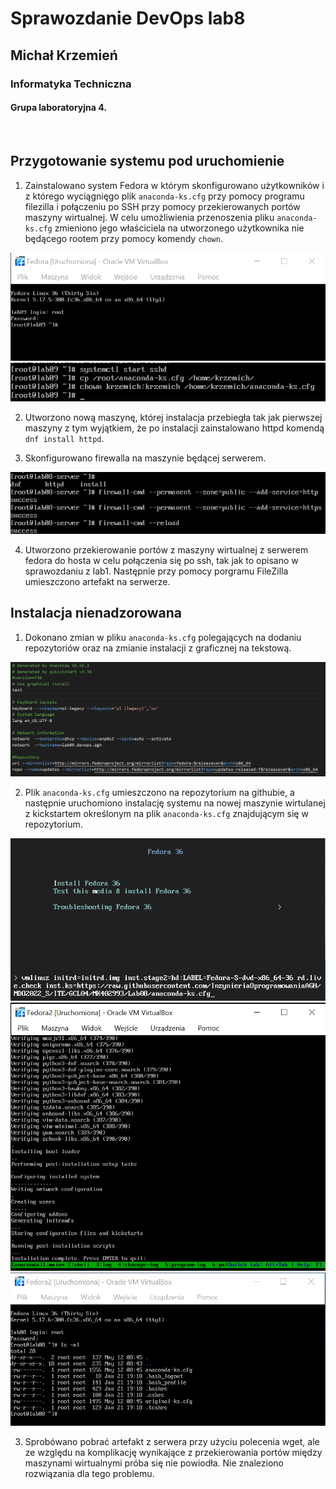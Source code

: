 # Sprawozdanie DevOps lab8
## Michał Krzemień
### Informatyka Techniczna 
#### Grupa laboratoryjna 4.

<br>

## Przygotowanie systemu pod uruchomienie

1. Zainstalowano system Fedora w którym skonfigurowano użytkowników i z którego wyciągnięgo plik `anaconda-ks.cfg` przy pomocy programu filezilla i połączeniu po SSH przy pomocy przekierowanych portów maszyny wirtualnej. W celu umożliwienia przenoszenia pliku `anaconda-ks.cfg` zmieniono jego właściciela na utworzonego użytkownika nie będącego rootem przy pomocy komendy `chown`.

![](images/fedora%20installed.png)
![](images/2.png)

2. Utworzono nową maszynę, której instalacja przebiegła tak jak pierwszej maszyny z tym wyjątkiem, że po instalacji zainstalowano httpd komendą `dnf install httpd`.

3. Skonfigurowano firewalla na maszynie będącej serwerem.

![](images/firewall.png)

4. Utworzono przekierowanie portów z maszyny wirtualnej z serwerem fedora do hosta w celu połączenia się po ssh, tak jak to opisano w sprawozdaniu z lab1. Następnie przy pomocy porgramu FileZilla umieszczono artefakt na serwerze.

## Instalacja nienadzorowana

1. Dokonano zmian w pliku `anaconda-ks.cfg` polegających na dodaniu repozytoriów oraz na zmianie instalacji z graficznej na tekstową.

![](images/3.png)

2. Plik `anaconda-ks.cfg` umieszczono na repozytorium na githubie, a następnie uruchomiono instalację systemu na nowej maszynie wirtulanej z kickstartem określonym na plik `anaconda-ks.cfg` znajdującym się w repozytorium.

![](images/5.png)
![](images/6.png)
![](images/7.png)

3. Sprobówano pobrać artefakt z serwera przy użyciu polecenia wget, ale ze względu na komplikację wynikające z przekierowania portów między maszynami wirtualnymi próba się nie powiodła. Nie znaleziono rozwiązania dla tego problemu.